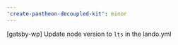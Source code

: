 ```yaml
---
'create-pantheon-decoupled-kit': minor
---
```


[gatsby-wp] Update node version to `lts` in the lando.yml
